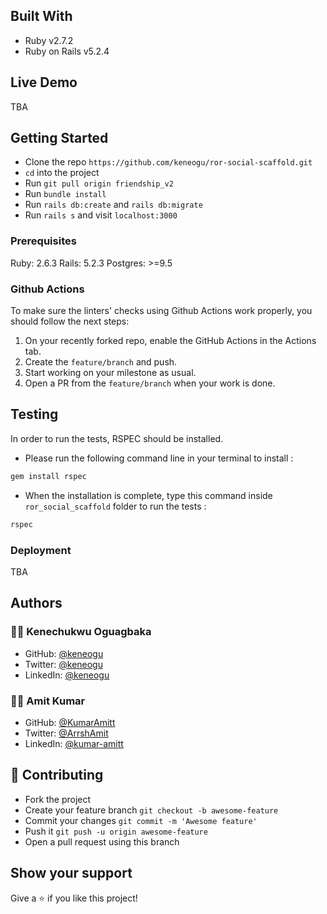 

## Built With

- Ruby v2.7.2
- Ruby on Rails v5.2.4

## Live Demo

TBA

## Getting Started

- Clone the repo `https://github.com/keneogu/ror-social-scaffold.git`
- `cd` into the project
- Run `git pull origin friendship_v2`
- Run `bundle install`
- Run `rails db:create` and `rails db:migrate`
- Run `rails s` and visit `localhost:3000`

### Prerequisites

Ruby: 2.6.3
Rails: 5.2.3
Postgres: >=9.5

### Github Actions

To make sure the linters' checks using Github Actions work properly, you should follow the next steps:

1. On your recently forked repo, enable the GitHub Actions in the Actions tab.
2. Create the `feature/branch` and push.
3. Start working on your milestone as usual.
4. Open a PR from the `feature/branch` when your work is done.

## Testing

In order to run the tests, RSPEC should be installed.

- Please run the following command line in your terminal to install :

```bash
gem install rspec
```

- When the installation is complete, type this command inside `ror_social_scaffold` folder to run the tests :

```bash
rspec
```

### Deployment

TBA

## Authors

### 👨‍💻 Kenechukwu Oguagbaka

- GitHub: [@keneogu](https://github.com/keneogu)
- Twitter: [@keneogu](https://twitter.com/keneogu)
- LinkedIn: [@keneogu](https://www.linkedin.com/in/kene-ogu/)

### 👨‍💻 Amit Kumar

- GitHub: [@KumarAmitt](https://github.com/KumarAmitt)
- Twitter: [@ArrshAmit](https://twitter.com/ArrshAmitt)
- LinkedIn: [@kumar-amitt](https://www.linkedin.com/in/kumar-amitt)



## 🤝 Contributing

- Fork the project
- Create your feature branch `git checkout -b awesome-feature`
- Commit your changes `git commit -m 'Awesome feature'`
- Push it `git push -u origin awesome-feature`
- Open a pull request using this branch

## Show your support

Give a ⭐️ if you like this project!